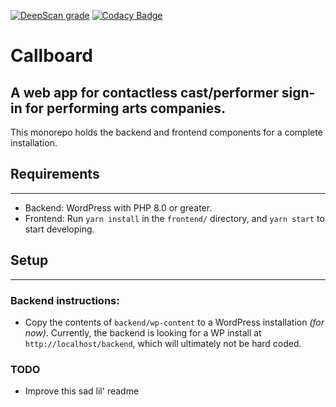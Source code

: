 [![DeepScan grade](https://deepscan.io/api/teams/14424/projects/21921/branches/639584/badge/grade.svg)](https://deepscan.io/dashboard#view=project&tid=14424&pid=21921&bid=639584)
[![Codacy Badge](https://app.codacy.com/project/badge/Grade/6266d1f2f8004ace9c6fbf69b9859247)](https://www.codacy.com/gh/gaswirth/callboard/dashboard?utm_source=github.com&utm_medium=referral&utm_content=gaswirth/callboard&utm_campaign=Badge_Grade)

# Callboard

## A web app for contactless cast/performer sign-in for performing arts companies.

This monorepo holds the backend and frontend components for a complete installation.

## Requirements

---

- Backend: WordPress with PHP 8.0 or greater.
- Frontend: Run `yarn install` in the `frontend/` directory, and `yarn start` to start developing.

## Setup

---

### Backend instructions:

- Copy the contents of `backend/wp-content` to a WordPress installation _(for now)_. Currently, the backend is looking for a WP install at `http://localhost/backend`, which will ultimately not be hard coded.

### TODO

- Improve this sad lil' readme

